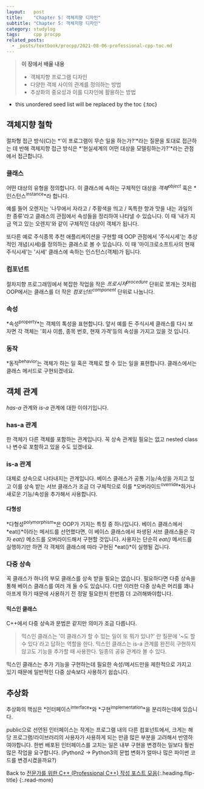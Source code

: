 ```yaml
---
layout:   post
title:    "Chapter 5: 객체지향 디자인"
subtitle: "Chapter 5: 객체지향 디자인"
category: studylog
tags:     cpp procpp
related_posts:
  - _posts/textbook/procpp/2021-08-06-professional-cpp-toc.md
---
```


> **이 장에서 배울 내용**
>
> * 객체지향 프로그램 디자인
> * 다양한 객체 사이의 관계를 정의하는 방법
> * 추상화의 중요성과 이를 디자인에 활용하는 방법

<!--more-->

* this unordered seed list will be replaced by the toc
{:toc}

## 객체지향 철학

절차형 접근 방식(C)는 *'이 프로그램이 무슨 일을 하는가?'*라는 질문을 토대로 접근하는 데 반해
객체지향 접근 방식은 *'현실세계의 어떤 대상을 모델링하는가?'*라는 관점에서 접근합니다.<br>

### 클래스

어떤 대상의 유형을 정의합니다.
이 클래스에 속하는 구체적인 대상을 *객체<sup>object</sup>* 혹은 *인스턴스<sup>instance</sup>*라 합니다.

예를 들어 오렌지는 '나무에서 자라고 / 주황색을 띄고 / 독특한 향과 맛을 내는 과일의 한 종류'라고 클래스의 관점에서 속성들을 정리하여 나타낼 수 있습니다.
이 때 '내가 지금 먹고 있는 오렌지'와 같이 구체적인 대상이 객체가 됩니다.

또다른 예로 주식종목 추천 애플리케이션을 구현할 때 OOP 관점에서 '주식시세'는 추상적인 개념(시세)를 정의하는 클래스로 볼 수 있습니다.
이 때 '마이크로소프트사의 현재 주식시세'는 '시세' 클래스에 속하는 인스턴스(객체)가 됩니다.

### 컴포넌트

절차지향 프로그래밍에서 복잡한 작업을 작은 *프로시저<sup>procedure</sup>* 단위로 쪼개는 것처럼
OOP에서는 클래스를 더 작은 *컴포넌트<sup>component</sup>* 단위로 나눕니다.

### 속성

*속성<sup>property</sup>*는 객체의 톡성을 표현합니다.
앞서 예를 든 주식시세 클래스를 다시 보자면 각 객체는 '회사 이름, 종목 번호, 현재 가격'등의 속성을 가지고 있을 것 입니다.

### 동작

*동작<sup>behavior</sup>는 객체가 하는 일 혹은 객체로 할 수 있는 일을 표현합니다.
클래스에서는 클래스 메서드로 구현되겠네요.

## 객체 관계

*has-a* 관계와 *is-a* 관계에 대한 이야기입니다.

### has-a 관계

한 객체가 다른 객체를 포함하는 관계입니다. 꼭 상속 관계일 필요는 없고 nested class나 변수로 포함하고 있을 수도 있겠네요.

### is-a 관계

대체로 상속으로 나타내지는 관계입니다. 베이스 클래스가 공통 기능/속성을 가지고 있고 이를 상속 받는 서브 클래스가 조금 더 구체적으로 이를
*오버라이드<sup>override</sup>*하거나 새로운 기능/속성을 추가해서 사용합니다.

#### 다형성

*다형성<sup>polymorphism</sup>*은 OOP가 가지는 특징 중 하나입니다. 베이스 클래스에서 *eat()*이라는 메서드를 선언했다면, 이 베이스 클래스에서
파생된 서브 클래스들은 각자 *eat()* 메소드를 오버라이드해서 구현할 것입니다. 사용자는 단순히 *eat()* 메서드를 실행하기만 하면 각 객체의 클래스에
따라 구현된 *eat()*이 실행될 겁니다.

### 다중 상속

꼭 클래스가 하나의 부모 클래스를 상속 받을 필요는 없습니다. 필요하다면 다중 상속을 통해 베이스 클래스를 여러 개 둘 수도 있습니다. 다만 이러한 다중 상속은
머리를 꽤나 아프게 하기 때문에 사용하기 전 정말 필요한지 한번쯤 더 고려해봐야합니다.

#### 믹스인 클래스

C++에서 다중 상속과 문법은 같지만 의미가 조금 다릅니다.

> 믹스인 클래스는 '이 클래스가 할 수 있는 일이 또 뭐가 있나?' 란 질문에 '~도 할 수 있다`라고 답하는 역할을 한다.
> 믹스인 클래스는 is-a 관계를 완전히 구현하지 않고도 기능을 추가할 때 사용한다. 일종의 공유 관계라 볼 수 있다.

믹스인 클래스는 추가 기능을 구현하는데 필요한 속성/메서드만을 제한적으로 가지고 있기 때문에 일반적인 다중 상속보다 사용하기 쉽습니다.

## 추상화

추상화의 핵심은 *인터페이스<sup>interface</sup>*와 *구현<sup>implementation</sup>*을 분리하는데에 있습니다.

public으로 선언된 인터페이스는 작게는 프로그램 내의 다른 컴포넌트에서,
크게는 해당 프로그램/라이브러리의 사용자가 사용하게 되는 만큼 많은 부분을 고려해서 반영하여야합니다.
한번 배포된 인터페이스를 고치는 일은 내부 구현을 변경하는 일보다 훨씬 많은 작업을 요구합니다.
(Python2 -> Python3의 문법 변화가 얼마나 많은 파이썬 코드를 변경시켰을까요?)

Back to [전문가를 위한 C++ (Professional C++) 작성 포스트 모음](2021-08-05-professional-cpp-toc.md){:.heading.flip-title}
{:.read-more}
